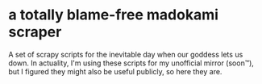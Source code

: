 # a totally blame-free madokami scraper

A set of scrapy scripts for the inevitable day when
our goddess lets us down. In actuality, I'm using these
scripts for my unofficial mirror (soon™), but I figured
they might also be useful publicly, so here they are.
